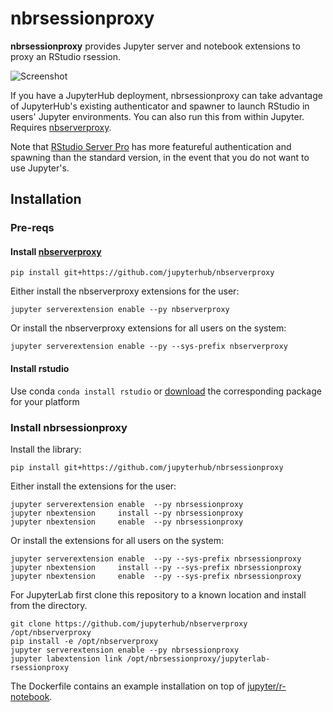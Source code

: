 # nbrsessionproxy

**nbrsessionproxy** provides Jupyter server and notebook extensions to proxy an RStudio rsession.

![Screenshot](screenshot.png)

If you have a JupyterHub deployment, nbrsessionproxy can take advantage of JupyterHub's existing authenticator and spawner to launch RStudio in users' Jupyter environments. You can also run this from within Jupyter. Requires [nbserverproxy](https://github.com/jupyterhub/nbserverproxy).

Note that [RStudio Server Pro](https://www.rstudio.com/products/rstudio-server-pro/architecture) has more featureful authentication and spawning than the standard version, in the event that you do not want to use Jupyter's.

## Installation

### Pre-reqs
#### Install [nbserverproxy](https://github.com/jupyterhub/nbserverproxy)
```
pip install git+https://github.com/jupyterhub/nbserverproxy
```

Either install the nbserverproxy extensions for the user:
```
jupyter serverextension enable --py nbserverproxy
```

Or install the nbserverproxy extensions for all users on the system:
```
jupyter serverextension enable --py --sys-prefix nbserverproxy
```
#### Install rstudio
Use conda `conda install rstudio` or [download](https://www.rstudio.com/products/rstudio/download-server/) the corresponding package for your platform 

### Install nbrsessionproxy 
Install the library:
```
pip install git+https://github.com/jupyterhub/nbrsessionproxy
```

Either install the extensions for the user:
```
jupyter serverextension enable  --py nbrsessionproxy
jupyter nbextension     install --py nbrsessionproxy
jupyter nbextension     enable  --py nbrsessionproxy
```

Or install the extensions for all users on the system:
```
jupyter serverextension enable  --py --sys-prefix nbrsessionproxy
jupyter nbextension     install --py --sys-prefix nbrsessionproxy
jupyter nbextension     enable  --py --sys-prefix nbrsessionproxy
```

For JupyterLab first clone this repository to a known location and
install from the directory.
```
git clone https://github.com/jupyterhub/nbserverproxy /opt/nbserverproxy
pip install -e /opt/nbserverproxy
jupyter serverextension enable --py nbrsessionproxy
jupyter labextension link /opt/nbrsessionproxy/jupyterlab-rsessionproxy
```

The Dockerfile contains an example installation on top of [jupyter/r-notebook](https://github.com/jupyter/docker-stacks/tree/master/r-notebook).
